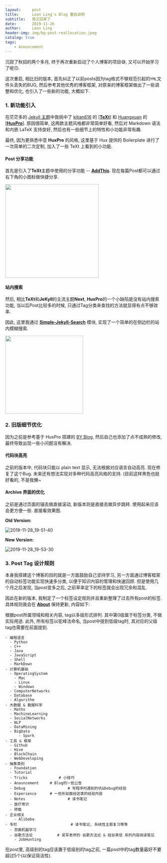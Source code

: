 ```yaml
---
layout:     post
title:      Leon Ling's Blog 重启说明
subtitle:   我又回来了
date:       2019-11-26
author:     Leon Ling
header-img: img/bg-post-reallocation.jpeg
catalog: true
tags:
    - Anouncement
---
```


沉寂了秋招的两个多月, 终于再次重新启动了个人博客的项目😅, 又可以开始学习了呢🙃.

这次重启, 相比旧的版本, 首先纠正了以前posts因为tag格式不够规范引起的`YML`文件头丢失的BUG, 然后参考其他优秀的博客框架, 对原来的博客框架做出了一些调整和优化, 也引入了一些新的功能, 大概如下.

### 1. 新功能引入

在茫茫多的 [Jekyll 主题](http://jekyllthemes.org/)中我挑中了 [kitian616](https://github.com/kitian616) 的 [[**TeXt**](https://tianqi.name/jekyll-TeXt-theme/)] 和 [Huangxuan]() 的 [[**HuxPro**](https://github.com/Huxpro/huxpro.github.io)]. 原因很简单, 这两款主题风格都非常简单好看, 然后对 Markdown 语法和内嵌 LaTeX 支持良好, 然后也有一些细节上的特性和小功能非常有趣.

最终, 因为更熟悉中意 **HuxPro** 的风格, 这里基于 Hux 提供的 Boilerplate 进行了一次简单的二次定制, 加入了一些 TeXt 上看到的小功能.

#### Post 分享功能

首先是引入了**TeXt**主题中使用的分享功能 -- [**AddThis**](https://www.addthis.com/). 现在每篇Post都可以通过右下角的小图标做快捷分享.

<img src="https://LiyangLingIntel.github.io/img/in-post/2019-11-26-Blog-重启声明/2019-11-28_18-49-44.gif" width="300" />

#### 站内搜索

然后, 相比**TeXt**和**JeKyll**的主流主题**Next**, **HuxPro**的一个小缺陷是没有站内搜索功能, 当以后Post比较多的时候, 只通过Tag分类来查找的方法就显得有点不够效率. 

因此, 这里我通过 [**Simple-Jekyll-Search**](https://github.com/christian-fei/Simple-Jekyll-Search) 模块, 实现了一个简单的在侧边栏的站内模糊搜索.

<img src="https://LiyangLingIntel.github.io/img/in-post/2019-11-26-Blog-重启声明/2019-11-28_19-24-15.gif" width="250" />

### 2. 旧版细节优化

因为之前是参考基于 HuxPro 搭建的 [BY Blog](https://github.com/qiubaiying/qiubaiying.github.io), 然后自己也添加了点不成熟的修改, 最终导致出现一些小问题没有解决.

#### 代码块高亮

之前的版本中, 代码块只能以 plain text 显示, 无法根据对应语言自动高亮. 现在修复了这个Bug. 未来还有想法实现对多种代码高亮风格的支持. (目前这样黑色也挺好看的, 不是我懒~

#### Archive 界面的优化

之前是通过页面的锚去做直接滚动, 新版本则是直接去做异步跳转. 使用起来应该会更方便一些. 
直接看效果图.

**Old Version:**

![2019-11-28_19-51-40](https://LiyangLingIntel.github.io/img/in-post/2019-11-26-Blog-重启声明/2019-11-28_19-51-40.gif)

**New Version:**

![2019-11-28_19-53-30](https://LiyangLingIntel.github.io/img/in-post/2019-11-26-Blog-重启声明/2019-11-28_19-53-30.gif)

### 3. Post Tag 设计规则

本身我搭建这个博客的目的就是一方面鼓励自己坚持学习, 另一方面通过博客框架的自动标签功能实现快速多分类, 以便于知识内容的管理和快速回顾. 但是使用几个月之后发现, 当post变多之后, 之前草率定下的标签就会出现冗余和混乱.

因此在新的版本, 我制定了一个标签设定规则并且重新整理了过去所有post的标签. 具体规则我会在 [**About**](https://lyonling.github.io/about/) 保持更新, 内容如下:

根据post所属领域和相关内容, tag以多级形式排列. 其中第0级属于标签分类, 不做实际用途.
此外, 所有标签以驼峰法命名, 当post中提到低级tag时, 其对应的父级tag也需要在前面提到.

```pseudocode
- 编程语言
  - Python
  - C++
  - Java
  - JavaScript
  - Shell
  - MarkDown
- 计算机基础
  - OperatingSystem
    - Mac
    - Linux
    - Windows
  - ComputerNetworks
  - Database
  - Algorithm
- 大数据 & 数据科学
  - Maths
  - MachineLearning
  - SocialNetworks
  - NLP
  - DataMining
  - BigData
	  - Spark
- 工具 & 框架
  - Github
  - Hive
  - BlockChain
  - WebDeveloping
- 抽象类别
  - Foundation
  - Tutorial
  - Tricks				# 小技巧
  - Anouncement		# Blog的一些公告
  - Debug					# 写程序时遇到的坑&Debug的经验
  - Experience		# 一些形如面经这类的经验内容
  - Notes					# 读书笔记
  - 医疗常识
  - 转载
- 企业相关
	- Alibaba
- 专栏						# 读书笔记, 系统性主题复习等等
  - 百面机器学习
  - 谷歌方法论			# 吴军老师的 谷歌方法论 & 硅谷来信 系列内容阅读笔记
	- JobHunting
```



在post里, 高级别的tag应该置于低级别的tag之前, 一篇post中的tag数量最好不要超过5个(以保证简洁性).